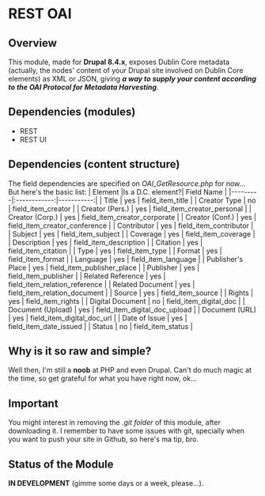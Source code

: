 # REST OAI

## Overview
This module, made for **Drupal 8.4.x**, exposes Dublin Core metadata (actually, the nodes' content of your Drupal site involved on Dublin Core elements) as XML or JSON, giving ***a way to supply your content according to the OAI Protocol for Metadata Harvesting***.

## Dependencies (modules)
* REST
* REST UI

## Dependencies (content structure)
The field dependencies are specified on *OAI_GetResource.php* for now...
But here's the basic list:
| Element |Is a D.C. element?| Field Name |
|---------|:------------:|-----------:|
| Title   | yes | field_item_title |
| Creator Type | no | field_item_creator |
| Creator (Pers.) | yes | field_item_creator_personal |
| Creator (Corp.) | yes | field_item_creator_corporate |
| Creator (Conf.) | yes | field_item_creator_conference |
| Contributor | yes | field_item_contributor |
| Subject | yes | field_item_subject |
| Coverage | yes | field_item_coverage |
| Description | yes | field_item_description |
| Citation | yes | field_item_citation |
| Type | yes | field_item_type |
| Format | yes | field_item_format |
| Language | yes | field_item_language |
| Publisher's Place | yes | field_item_publisher_place |
| Publisher | yes | field_item_publisher |
| Related Reference | yes | field_item_relation_reference |
| Related Document | yes | field_item_relation_document |
| Source | yes | field_item_source |
| Rights | yes | field_item_rights |
| Digital Document | no | field_item_digital_doc |
| Document (Upload) | yes | field_item_digital_doc_upload |
| Document (URL) | yes | field_item_digital_doc_url |
| Date of Issue | yes | field_item_date_issued |
| Status | no | field_item_status |

## Why is it so raw and simple?
Well then, I'm still a **noob** at PHP and even Drupal. Can't do much magic at the time, so get grateful for what you have right now, ok...

## Important
You might interest in removing the *.git folder* of this module, after downloading it. I remember to have some issues with git, specially when you want to push your site in Github, so here's ma tip, bro.

## Status of the Module
**IN DEVELOPMENT** (gimme some days or a week, please...).